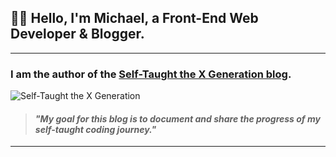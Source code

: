 ## 🖖🏻 Hello, I'm Michael, a Front-End Web Developer & Blogger.

---

### I am the author of the [Self-Taught the X Generation blog](https://selftaughttxg.com/).

![Self-Taught the X Generation](https://selftaughttxg.com/static/5d3d566ce09382d5f3bd0db47ef41795/8e1fc/TXG.jpg)

> #### *"My goal for this blog is to document and share the progress of my self-taught coding journey."*

---

<!--
**MichaelLarocca/MichaelLarocca** is a ✨ _special_ ✨ repository because its `README.md` (this file) appears on your GitHub profile.

Here are some ideas to get you started:

- 🔭 I’m currently working on ...
- 🌱 I’m currently learning ...
- 👯 I’m looking to collaborate on ...
- 🤔 I’m looking for help with ...
- 💬 Ask me about ...
- 📫 How to reach me: ...
- 😄 Pronouns: ...
- ⚡ Fun fact: ...
-->
